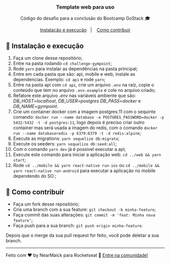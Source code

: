 <!-- <h1 align="center">
    <img alt="GoStack" src="./web/src/assets/logo.svg" width="200px" />
</h1> -->

<h3 align="center">
  Template web para uso
</h3>

<p align="center">Código do desafio para a conclusão do Bootcamp GoStack 🎓</p>


<p align="center">
  <a href="#-instalacão-e-execução">Instalação e execução</a>&nbsp;&nbsp;&nbsp;|&nbsp;&nbsp;&nbsp;
  <a href="#-como-contribuir">Como contribuir</a>
</p>

## 🚀 Instalação e execução

1. Faça um clone desse repositório;
2. Entre na pasta rodando `cd challenge-gympoint`;
3. Rode `yarn` para instalar as dependências na pasta principal;
4. Entre em cada pasta que são: api, mobile e web, instale as dependencias. Exemplo: `cd api` e rode `yarn`;
5. Entre na pasta api com `cd api`, crie um arquivo `.env` na raíz, copie o conteúdo que tem no arquivo `.env.example` e cole no arquivo criado;
6. Refatore este arquivo *.env* nas variáveis ambiente que são: *DB_HOST=localhost*, *DB_USER=postgres* *DB_PASS=docker* e *DB_NAME=gympoint*.
7. Crie um container docker com a imagem postgres:11 com o sequinte comando: `docker run --name database -e POSTGRES_PASSWORD=docker -p 5432:5432 -t -d postgres:11`, logo depois é preciso criar outro container mas será usada a imagem do redis, com o comando `docker run --name databaseredis -p 6379:6379 -t -d redis:alpine`;
8. Execute as migrations: `yarn sequelize db:migrate`;
9. Execute os seeders: `yarn sequelize db:seed:all`;
10. Com o comando `yarn dev` já é possível executar a api;
11. Execute este comando para iniciar a aplicação web: `cd ../web && yarn start`;
12. Rode `cd ../mobile && yarn react-native run-ios` ou `cd ../mobile && yarn react-native run-android` para executar a aplicação no mobile dependendo do SO.;

## 🤔 Como contribuir

- Faça um fork desse repositório;
- Cria uma branch com a sua feature: `git checkout -b minha-feature`;
- Faça commit das suas alterações: `git commit -m 'feat: Minha nova feature'`;
- Faça push para a sua branch: `git push origin minha-feature`.

Depois que o merge da sua pull request for feito, você pode deletar a sua branch.

---

Feito com ♥ by NearMaick para Rocketseat :wave: [Entre na comunidade!](https://discordapp.com/invite/gCRAFhc)
